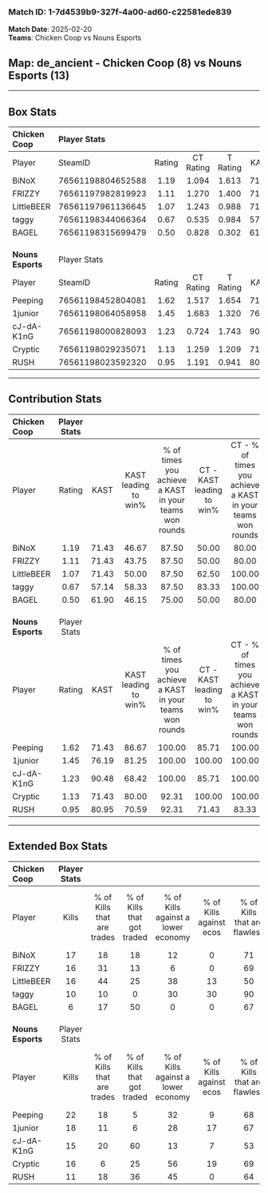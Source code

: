 ### Match ID: 1-7d4539b9-327f-4a00-ad60-c22581ede839  
**Match Date**: 2025-02-20  
**Teams**: Chicken Coop vs Nouns Esports  

## **Map**: de_ancient - Chicken Coop (8) vs Nouns Esports (13)  
---  

## Box Stats  

| **Chicken Coop**  | Player Stats      |        |           |          |       |       |       |         |        |      |     |
| :- | :- | :-: | :-: | :-: | :-: | :-: | :-: | :-: | :-: | :-: | :-: |
| Player            | SteamID           | Rating | CT Rating | T Rating | KAST  |  ADR  | Kills | Assists | Deaths | K/D  | HS% |
| BiNoX             | 76561198804652588 |  1.19  |   1.094   |  1.613   | 71.43 | 79.4  |  17   |    7    |   15   | 1.13 | 35  |
| FRIZZY            | 76561197982819923 |  1.11  |   1.270   |  1.400   | 71.43 | 75.0  |  16   |    1    |   15   | 1.07 | 62  |
| LittleBEER        | 76561197961136645 |  1.07  |   1.243   |  0.988   | 71.43 | 86.7  |  16   |    6    |   19   | 0.84 | 25  |
| taggy             | 76561198344066364 |  0.67  |   0.535   |  0.984   | 57.14 | 55.1  |  10   |    3    |   16   | 0.63 | 30  |
| BAGEL             | 76561198315699479 |  0.50  |   0.828   |  0.302   | 61.90 | 52.9  |   6   |    6    |   18   | 0.33 | 50  |
|                   |                   |        |           |          |       |       |       |         |        |      |     |
|                   |                   |        |           |          |       |       |       |         |        |      |     |
|                   |                   |        |           |          |       |       |       |         |        |      |     |
| **Nouns Esports** | Player Stats      |        |           |          |       |       |       |         |        |      |     |
| Player            | SteamID           | Rating | CT Rating | T Rating | KAST  |  ADR  | Kills | Assists | Deaths | K/D  | HS% |
| Peeping           | 76561198452804081 |  1.62  |   1.517   |  1.654   | 71.43 | 112.7 |  22   |    5    |   10   | 2.20 | 59  |
| 1junior           | 76561198064058958 |  1.45  |   1.683   |  1.320   | 76.19 | 94.1  |  18   |    4    |   9    | 2.00 | 27  |
| cJ-dA-K1nG        | 76561198000828093 |  1.23  |   0.724   |  1.743   | 90.48 | 81.7  |  15   |    7    |   16   | 0.94 | 53  |
| Cryptic           | 76561198029235071 |  1.13  |   1.259   |  1.209   | 71.43 | 92.2  |  16   |    5    |   17   | 0.94 | 50  |
| RUSH              | 76561198023592320 |  0.95  |   1.191   |  0.941   | 80.95 | 53.7  |  11   |    5    |   14   | 0.79 | 36  |
---  

## Contribution Stats  

| **Chicken Coop**  | Player Stats |       |                      |                                                        |                           |                                                             |                          |                                                            |
| :- | :-: | :-: | :-: | :-: | :-: | :-: | :-: | :-: |
| Player            |    Rating    | KAST  | KAST leading to win% | % of times you achieve a KAST in your teams won rounds | CT - KAST leading to win% | CT - % of times you achieve a KAST in your teams won rounds | T - KAST leading to win% | T - % of times you achieve a KAST in your teams won rounds |
| BiNoX             |     1.19     | 71.43 |        46.67         |                         87.50                          |           50.00           |                            80.00                            |          42.86           |                           100.00                           |
| FRIZZY            |     1.11     | 71.43 |        43.75         |                         87.50                          |           50.00           |                            80.00                            |          37.50           |                           100.00                           |
| LittleBEER        |     1.07     | 71.43 |        50.00         |                         87.50                          |           62.50           |                           100.00                            |          33.33           |                           66.67                            |
| taggy             |     0.67     | 57.14 |        58.33         |                         87.50                          |           83.33           |                           100.00                            |          33.33           |                           66.67                            |
| BAGEL             |     0.50     | 61.90 |        46.15         |                         75.00                          |           50.00           |                            80.00                            |          40.00           |                           66.67                            |
|                   |              |       |                      |                                                        |                           |                                                             |                          |                                                            |
|                   |              |       |                      |                                                        |                           |                                                             |                          |                                                            |
|                   |              |       |                      |                                                        |                           |                                                             |                          |                                                            |
| **Nouns Esports** | Player Stats |       |                      |                                                        |                           |                                                             |                          |                                                            |
| Player            |    Rating    | KAST  | KAST leading to win% | % of times you achieve a KAST in your teams won rounds | CT - KAST leading to win% | CT - % of times you achieve a KAST in your teams won rounds | T - KAST leading to win% | T - % of times you achieve a KAST in your teams won rounds |
| Peeping           |     1.62     | 71.43 |        86.67         |                         100.00                         |           85.71           |                           100.00                            |          87.50           |                           100.00                           |
| 1junior           |     1.45     | 76.19 |        81.25         |                         100.00                         |          100.00           |                           100.00                            |          70.00           |                           100.00                           |
| cJ-dA-K1nG        |     1.23     | 90.48 |        68.42         |                         100.00                         |           85.71           |                           100.00                            |          58.33           |                           100.00                           |
| Cryptic           |     1.13     | 71.43 |        80.00         |                         92.31                          |          100.00           |                           100.00                            |          66.67           |                           85.71                            |
| RUSH              |     0.95     | 80.95 |        70.59         |                         92.31                          |           71.43           |                            83.33                            |          70.00           |                           100.00                           |
---  

## Extended Box Stats  

| **Chicken Coop**  | Player Stats |                            |                            |                                    |                         |                              |                                 |        |                             |                                     |                          |                               |                            |
| :- | :-: | :-: | :-: | :-: | :-: | :-: | :-: | :-: | :-: | :-: | :-: | :-: | :-: |
| Player            |    Kills     | % of Kills that are trades | % of Kills that got traded | % of Kills against a lower economy | % of Kills against ecos | % of Kills that are flawless | % of Kills that are close duels | Deaths | % of Deaths that get traded | % of Deaths against a lower economy | % of Deaths against ecos | % of Deaths that are flawless | % of Deaths that are close |
| BiNoX             |      17      |             18             |             18             |                 12                 |            0            |              71              |                0                |   15   |             33              |                 13                  |            0             |              60               |             0              |
| FRIZZY            |      16      |             31             |             13             |                 6                  |            0            |              69              |                0                |   15   |             27              |                 20                  |            7             |              67               |             0              |
| LittleBEER        |      16      |             44             |             25             |                 38                 |           13            |              50              |               13                |   19   |             21              |                 16                  |            0             |              68               |             5              |
| taggy             |      10      |             10             |             0              |                 30                 |           30            |              90              |               10                |   16   |             13              |                 13                  |            0             |              63               |             6              |
| BAGEL             |      6       |             17             |             50             |                 0                  |            0            |              67              |                0                |   18   |             22              |                 11                  |            0             |              67               |             0              |
|                   |              |                            |                            |                                    |                         |                              |                                 |        |                             |                                     |                          |                               |                            |
|                   |              |                            |                            |                                    |                         |                              |                                 |        |                             |                                     |                          |                               |                            |
|                   |              |                            |                            |                                    |                         |                              |                                 |        |                             |                                     |                          |                               |                            |
| **Nouns Esports** | Player Stats |                            |                            |                                    |                         |                              |                                 |        |                             |                                     |                          |                               |                            |
| Player            |    Kills     | % of Kills that are trades | % of Kills that got traded | % of Kills against a lower economy | % of Kills against ecos | % of Kills that are flawless | % of Kills that are close duels | Deaths | % of Deaths that get traded | % of Deaths against a lower economy | % of Deaths against ecos | % of Deaths that are flawless | % of Deaths that are close |
| Peeping           |      22      |             18             |             5              |                 32                 |            9            |              68              |                0                |   10   |              0              |                 20                  |            0             |              80               |             0              |
| 1junior           |      18      |             11             |             6              |                 28                 |           17            |              67              |                0                |   9    |             11              |                  0                  |            0             |              56               |             11             |
| cJ-dA-K1nG        |      15      |             20             |             60             |                 13                 |            7            |              53              |               13                |   16   |             19              |                 13                  |            0             |              75               |             6              |
| Cryptic           |      16      |             6              |             25             |                 56                 |           19            |              69              |                0                |   17   |             24              |                 24                  |            12            |              59               |             6              |
| RUSH              |      11      |             18             |             36             |                 45                 |            0            |              64              |                0                |   14   |             29              |                  0                  |            0             |              64               |             0              |
